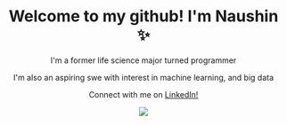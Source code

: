 <h1 align="center"> Welcome to my github! I'm Naushin ✨ </h1>

<div align="center">
<p>I'm a former life science major turned programmer</p> 
<p>I'm also an aspiring swe with interest in machine learning, and big data</p>

Connect with me on [LinkedIn!](https://www.linkedin.com/in/n-rahman-profile)

 <img  class="img" src="https://leetcard.jacoblin.cool/naushin13?theme=dark" />
</div>
<!--
**naushinrahman/naushinrahman** is a ✨ _special_ ✨ repository because its `README.md` (this file) appears on your GitHub profile.

Here are some ideas to get you started:

- 🔭 I’m currently working on ...
- 🌱 I’m currently learning ...
- 👯 I’m looking to collaborate on ...
- 🤔 I’m looking for help with ...
- 💬 Ask me about ...
- 📫 How to reach me: ...
- 😄 Pronouns: ...
- ⚡ Fun fact: ...
-->
